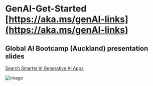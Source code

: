 # GenAI-Get-Started [https://aka.ms/genAI-links](https://aka.ms/genAI-links)

## Global AI Bootcamp (Auckland) presentation slides
[Search Smarter in Generative AI Apps](https://github.com/abbyjshen/GenAI-Get-Started/tree/main/files)

![image](https://github.com/abbyjshen/GenAI-Get-Started/assets/40477007/5df805bf-92bf-47d9-90ca-b1720c716af2)

